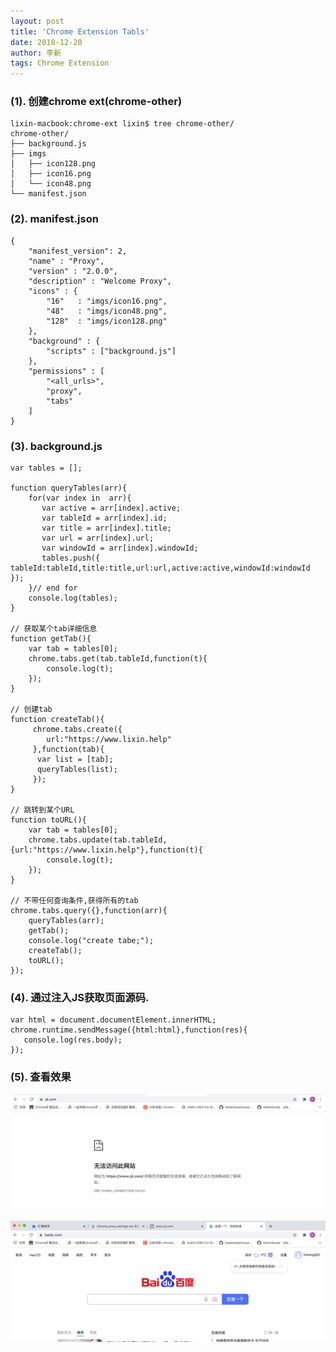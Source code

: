 ```yaml
---
layout: post
title: 'Chrome Extension Tabls'
date: 2018-12-20
author: 李新
tags: Chrome Extension
---
```


### (1). 创建chrome ext(chrome-other)
```
lixin-macbook:chrome-ext lixin$ tree chrome-other/
chrome-other/
├── background.js
├── imgs
│   ├── icon128.png
│   ├── icon16.png
│   └── icon48.png
└── manifest.json
```
### (2). manifest.json

```
{
    "manifest_version": 2,
    "name" : "Proxy",
    "version" : "2.0.0",
    "description" : "Welcome Proxy",
    "icons" : {
        "16"   : "imgs/icon16.png",
        "48"   : "imgs/icon48.png",
        "128"  : "imgs/icon128.png"
    },
    "background" : {
        "scripts" : ["background.js"]
    },
    "permissions" : [
        "<all_urls>",
        "proxy",
        "tabs"
    ]
}
```

### (3). background.js 
```
var tables = [];

function queryTables(arr){
    for(var index in  arr){
       var active = arr[index].active;
       var tableId = arr[index].id;
       var title = arr[index].title;
       var url = arr[index].url;
       var windowId = arr[index].windowId;
       tables.push({ tableId:tableId,title:title,url:url,active:active,windowId:windowId  });
    }// end for
    console.log(tables);
}

// 获取某个tab详细信息
function getTab(){
    var tab = tables[0];
    chrome.tabs.get(tab.tableId,function(t){
        console.log(t);
    });
}

// 创建tab
function createTab(){
     chrome.tabs.create({
        url:"https://www.lixin.help"
     },function(tab){
      var list = [tab];
      queryTables(list);
     });
}

// 跳转到某个URL
function toURL(){
    var tab = tables[0];
    chrome.tabs.update(tab.tableId,{url:"https://www.lixin.help"},function(t){
        console.log(t);
    });
}

// 不带任何查询条件,获得所有的tab
chrome.tabs.query({},function(arr){
    queryTables(arr);
    getTab();
    console.log("create tabe;");
    createTab();
    toURL();
});
```

### (4). 通过注入JS获取页面源码.
```
var html = document.documentElement.innerHTML;
chrome.runtime.sendMessage({html:html},function(res){
   console.log(res.body);
});
```

### (5). 查看效果
!["Chrome Proxy JD Fail"](/assets/chrome-ext/imgs/chrome-ext-proxy-jd.jpg)

!["Chrome Proxy Baidu Success"](/assets/chrome-ext/imgs/chrome-ext-proxy-baidu.jpg)